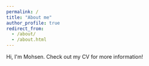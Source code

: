 ```yaml
---
permalink: /
title: "About me"
author_profile: true
redirect_from: 
  - /about/
  - /about.html
---
```


Hi, I'm Mohsen. Check out my CV for more information!
